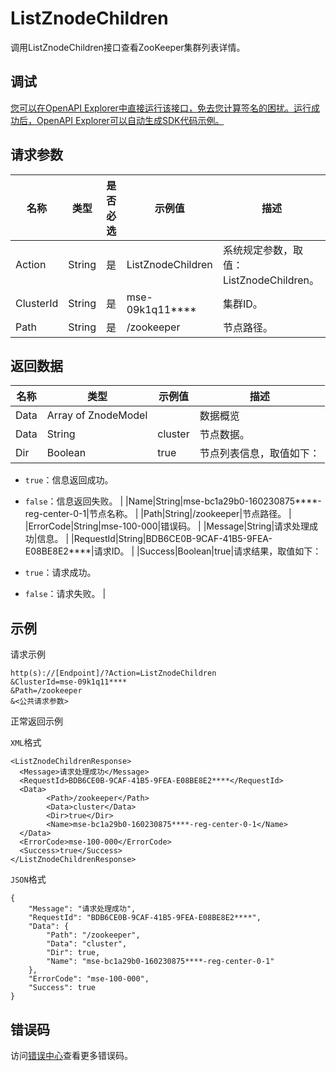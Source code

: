 # ListZnodeChildren

调用ListZnodeChildren接口查看ZooKeeper集群列表详情。

## 调试

[您可以在OpenAPI Explorer中直接运行该接口，免去您计算签名的困扰。运行成功后，OpenAPI Explorer可以自动生成SDK代码示例。](https://api.aliyun.com/#product=mse&api=ListZnodeChildren&type=RPC&version=2019-05-31)

## 请求参数

|名称|类型|是否必选|示例值|描述|
|--|--|----|---|--|
|Action|String|是|ListZnodeChildren|系统规定参数，取值：ListZnodeChildren。 |
|ClusterId|String|是|mse-09k1q11\*\*\*\*|集群ID。 |
|Path|String|是|/zookeeper|节点路径。 |

## 返回数据

|名称|类型|示例值|描述|
|--|--|---|--|
|Data|Array of ZnodeModel| |数据概览 |
|Data|String|cluster|节点数据。 |
|Dir|Boolean|true|节点列表信息，取值如下：

 -   `true`：信息返回成功。
-   `false`：信息返回失败。 |
|Name|String|mse-bc1a29b0-160230875\*\*\*\*-reg-center-0-1|节点名称。 |
|Path|String|/zookeeper|节点路径。 |
|ErrorCode|String|mse-100-000|错误码。 |
|Message|String|请求处理成功|信息。 |
|RequestId|String|BDB6CE0B-9CAF-41B5-9FEA-E08BE8E2\*\*\*\*|请求ID。 |
|Success|Boolean|true|请求结果，取值如下：

 -   `true`：请求成功。
-   `false`：请求失败。 |

## 示例

请求示例

```
http(s)://[Endpoint]/?Action=ListZnodeChildren
&ClusterId=mse-09k1q11****
&Path=/zookeeper
&<公共请求参数>
```

正常返回示例

`XML`格式

```
<ListZnodeChildrenResponse>
  <Message>请求处理成功</Message>
  <RequestId>BDB6CE0B-9CAF-41B5-9FEA-E08BE8E2****</RequestId>
  <Data>
        <Path>/zookeeper</Path>
        <Data>cluster</Data>
        <Dir>true</Dir>
        <Name>mse-bc1a29b0-160230875****-reg-center-0-1</Name>
  </Data>
  <ErrorCode>mse-100-000</ErrorCode>
  <Success>true</Success>
</ListZnodeChildrenResponse>
```

`JSON`格式

```
{
    "Message": "请求处理成功",
    "RequestId": "BDB6CE0B-9CAF-41B5-9FEA-E08BE8E2****",
    "Data": {
        "Path": "/zookeeper",
        "Data": "cluster",
        "Dir": true,
        "Name": "mse-bc1a29b0-160230875****-reg-center-0-1"
    },
    "ErrorCode": "mse-100-000",
    "Success": true
}
```

## 错误码

访问[错误中心](https://error-center.aliyun.com/status/product/mse)查看更多错误码。

